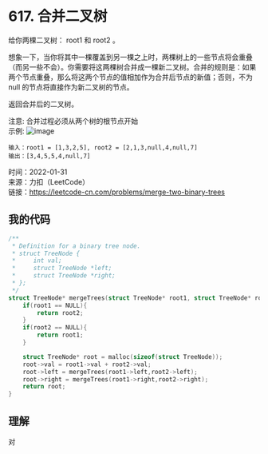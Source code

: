# 617. 合并二叉树
给你两棵二叉树： root1 和 root2 。

想象一下，当你将其中一棵覆盖到另一棵之上时，两棵树上的一些节点将会重叠（而另一些不会）。你需要将这两棵树合并成一棵新二叉树。合并的规则是：如果两个节点重叠，那么将这两个节点的值相加作为合并后节点的新值；否则，不为 null 的节点将直接作为新二叉树的节点。

返回合并后的二叉树。

注意: 合并过程必须从两个树的根节点开始  
示例:
![image](https://user-images.githubusercontent.com/39286292/151910973-3c55f264-0732-4f88-b1da-eab3e90efd7c.png)

```
输入：root1 = [1,3,2,5], root2 = [2,1,3,null,4,null,7]
输出：[3,4,5,5,4,null,7]
```
时间：2022-01-31  
来源：力扣（LeetCode）  
链接：https://leetcode-cn.com/problems/merge-two-binary-trees

## 我的代码
```C
/**
 * Definition for a binary tree node.
 * struct TreeNode {
 *     int val;
 *     struct TreeNode *left;
 *     struct TreeNode *right;
 * };
 */
struct TreeNode* mergeTrees(struct TreeNode* root1, struct TreeNode* root2){
    if(root1 == NULL){
        return root2;
    }
    if(root2 == NULL){
        return root1;
    }

    struct TreeNode* root = malloc(sizeof(struct TreeNode));
    root->val = root1->val + root2->val;
    root->left = mergeTrees(root1->left,root2->left);
    root->right = mergeTrees(root1->right,root2->right);
    return root;
}
```

## 理解
对
